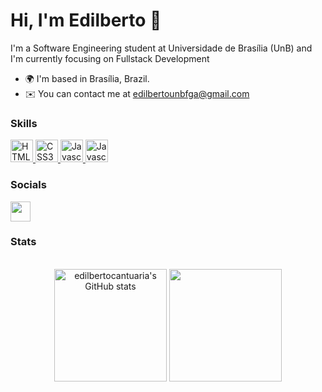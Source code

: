 <!-- ![visitantes](https://visitor-badge-reloaded.herokuapp.com/badge?page_id=edilbertocantuaria.edilbertocantuaria&color=202020&lcolor=46ceec) -->

Hi, I'm Edilberto 👋 
==============================

I'm a Software Engineering student at Universidade de Brasília (UnB) and I'm currently focusing on Fullstack Development

*   🌍  I'm based in Brasília, Brazil.
*   ✉️  You can contact me at [edilbertounbfga@gmail.com](mailto:edilbertounbfga@gmail.com)


### Skills
<div>
  <a href="https://developer.mozilla.org/en-US/docs/Glossary/HTML5" target="_blank" rel="noreferrer">
    <img src="https://raw.githubusercontent.com/danielcranney/readme-generator/main/public/icons/skills/html5-colored.svg" width="36" height="36"              alt="HTML5" />
  </a>
 
  <a href="https://www.w3.org/TR/CSS/#css" target="_blank" rel="noreferrer">
    <img src="https://raw.githubusercontent.com/danielcranney/readme-generator/main/public/icons/skills/css3-colored.svg" width="36" height="36"                alt="CSS3" />
  </a>

  <a href="https://developer.mozilla.org/en-US/docs/Web/JavaScript" target="_blank" rel="noreferrer">
     <img src="https://raw.githubusercontent.com/danielcranney/readme-generator/main/public/icons/skills/javascript-colored.svg" width="36" height="36"         alt="Javascript" />
  </a>

  <a href="https://legacy.reactjs.org/docs/getting-started.html" target="_blank" rel="noreferrer">
     <img src="https://upload.wikimedia.org/wikipedia/commons/thumb/a/a7/React-icon.svg/1150px-React-icon.svg.png" width="36" height="36"         alt="Javascript React" />
  </a>
 
</div>

### Socials
                  
<div> 
  <a href="https://discord.com/users/EdilbertoCantuaria#7478" target="_blank" rel="noreferrer"><img src="https://raw.githubusercontent.com/danielcranney/readme-generator/main/public/icons/socials/discord.svg" width="32" height="32" /></a> 
   
</div>

### Stats

<br />

<div align="center">
  <div align="center">
  <a href="http://www.github.com/edilbertocantuaria"><img height='180em' src="https://github-readme-stats.vercel.app/api?username=edilbertocantuaria&show_icons=true&hide=&count_private=true&title_color=8257e6&text_color=ffffff&icon_color=8257e6&bg_color=121214&hide_border=true&show_icons=true" alt="edilbertocantuaria's GitHub stats" /></a>
    <a href="http://www.github.com/edilbertocantuaria">
  <img height="180em" src="https://github-readme-stats.vercel.app/api/top-langs/?username=edilbertocantuaria&layout=compact&langs_count=7&title_color=8257e6&text_color=ffffff&icon_color=8257e6&bg_color=121214&hide_border=true"/></a>
    
    
<!--   <a href="http://www.github.com/edilbertocantuaria"><img height="277em" src="https://activity-graph.herokuapp.com/graph?username=edilbertocantuaria&bg_color=121214&color=ffffff&line=8257e6&point=0891b2&area_color=121214&area=true&hide_border=true&custom_title=GitHub%20Commits%20Graph" alt="GitHub Commits Graph" /></a> -->
  </div>
  
  <br />
 </div>
